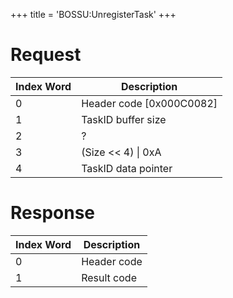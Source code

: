 +++
title = 'BOSSU:UnregisterTask'
+++

# Request

| Index Word | Description                |
|------------|----------------------------|
| 0          | Header code \[0x000C0082\] |
| 1          | TaskID buffer size         |
| 2          | ?                          |
| 3          | (Size \<\< 4) \| 0xA       |
| 4          | TaskID data pointer        |

# Response

| Index Word | Description |
|------------|-------------|
| 0          | Header code |
| 1          | Result code |

